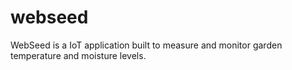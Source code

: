 # webseed
WebSeed is a IoT application built to measure and monitor garden temperature and moisture levels.
